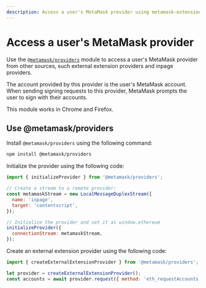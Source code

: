 ```yaml
---
description: Access a user's MetaMask provider using metamask-extension-provider.
---
```


# Access a user's MetaMask provider

Use the [`@metamask/providers`](https://github.com/MetaMask/providers) module to access a user's
MetaMask provider from other sources, such external extension providers and inpage providers.

The account provided by this provider is the user's MetaMask account.
When sending signing requests to this provider, MetaMask prompts the user to sign with their accounts.

This module works in Chrome and Firefox.

## Use @metamask/providers

Install `@metamask/providers` using the following command:

```bash
npm install @metamask/providers
```

Initialize the provider using the following code:

```javascript
import { initializeProvider } from '@metamask/providers';

// Create a stream to a remote provider:
const metamaskStream = new LocalMessageDuplexStream({
  name: 'inpage',
  target: 'contentscript',
});

// Initialize the provider and set it as window.ethereum
initializeProvider({
  connectionStream: metamaskStream,
});
```

Create an external extension provider using the following code:

```javascript
import { createExternalExtensionProvider } from '@metamask/providers';

let provider = createExternalExtensionProvider();
const accounts = await provider.request({ method: 'eth_requestAccounts' });
```
